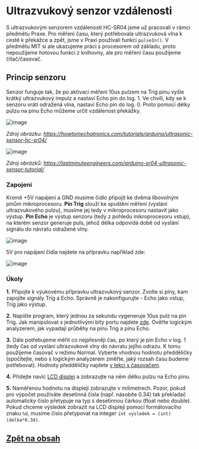 # Ultrazvukový senzor vzdálenosti
S ultrazvukovým senzorem vzdálenosti HC-SR04 jsme už pracovali v rámci předmětu Praxe. Pro měření času, který potřebovala ultrazvuková vlna k cestě k překážce a zpět, jsme v Praxi používali funkci ```pulseIn()```. V předmětu MIT si ale ukazujeme práci s procesorem od základu, proto nepoužijeme hotovou funkci z knihovny, ale pro měření času použijeme čítač/časovač.

## Princip senzoru
Senzor funguje tak, že po aktivaci měření 10us pulzem na Trig pinu vyšle krátký ultrazvukový impulz a nastaví Echo pin do log. 1. Ve chvíli, kdy se k senzoru vrátí odražená vlna, nastaví Echo pin do log. 0. Proto pomocí délky pulzu na pinu Echo můžeme určit vzdálenost překážky.

![image](https://github.com/user-attachments/assets/b9491ccf-c2ee-4d43-abfb-c589ddbb5567)

*Zdroj obrázku: https://howtomechatronics.com/tutorials/arduino/ultrasonic-sensor-hc-sr04/*

![image](https://lastminuteengineers.com/wp-content/uploads/arduino/HC-SR04-Ultrasonic-Sensor-Working-Echo-reflected-from-Obstacle.gif)

*Zdroj obrázků: https://lastminuteengineers.com/arduino-sr04-ultrasonic-sensor-tutorial/*

### Zapojení
Kromě +5V napájení a GND musíme čidlo připojit ke dvěma libovolným pinům mikroprocesoru. **Pin Trig** slouží ke spuštění měření (vyslání ultrazvukového pulzu), musíme jej tedy v mikroprocesoru nastavit jako výstup. **Pin Echo** je výstup senzoru (tedy z pohledu mikroprocesoru vstup), na kterém senzor generuje puls, jehož délka odpovídá době od vyslání signálu do návratu odražené vlny.

![image](https://github.com/user-attachments/assets/97bf9bf2-9d66-4816-bda1-f13b5380f0e9)

5V pro napájení čidla najdete na přípravku například zde:

![image](https://github.com/user-attachments/assets/e5dff296-7023-495a-8e78-43398c8cf3c0)


### Úkoly

**1.** Připojte k výukovému přípravku ultrazvukový senzor. Zvolte si piny, kam zapojíte signály Trig a Echo. Správně je nakonfigurujte - Echo jako vstup, Trig jako výstup.

**2.** Napište program, který jednou za sekundu vygeneruje 10us pulz na pin Trig. Jak manipulovat s jednotlivými bity portu najdete [zde](https://tomaschovanec.github.io/MIT/03_Bitove_operace.html#negace-jednotliv%C3%BDch-bit%C5%AF-toggle-bit). Ověřte logickým analyzerem, jak vypadají průběhy na pinu Trig a pinu Echo. 

**3.** Dále potřebujeme měřit co nejpřesněji čas, po který je pin Echo v log. 1 (tedy čas od vyslání ultrazvukové vlny do návratu jejího odrazu. K tomu použijeme časovač v režimu Normal. Vyberte vhodnou hodnotu předděličky (spočítejte, nebo s logickým analyzerem změřte, jaký rozsah času budeme potřebovat). Hodnoty předděličky najdete [v lekci s časovačem](https://tomaschovanec.github.io/MIT/08_Timer.html#%C4%8Dasov%C3%A1n%C3%AD-pro-r%C5%AFzn%C3%A9-hodnoty-prescaleru).

**4.** Přidejte navíc [LCD displej](https://tomaschovanec.github.io/MIT/12_LCD.html) a zobrazujte na něm délku pulzu na Echo pinu.

**5.** Naměřenou hodnotu na displeji zobrazujte v milimetrech. Pozor, pokud pro výpočet používáte desetinná čísla (např. násobíte 0.34) tak překladač automaticky číslo přetypuje na typ s desetinnou čárkou (float nebo double). Pokud chceme výsledek zobrazit na LCD displeji pomocí formátovacího znaku ```%d```, musíme číslo přetypovat na integer ```int vysledek = (int)(delka*0.34)```.


## [Zpět na obsah](README.md)
